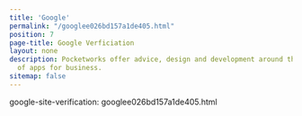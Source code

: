 ```yaml
---
title: 'Google'
permalink: "/googlee026bd157a1de405.html"
position: 7
page-title: Google Verficiation
layout: none
description: Pocketworks offer advice, design and development around the implementation
  of apps for business.
sitemap: false
---
```

google-site-verification: googlee026bd157a1de405.html
